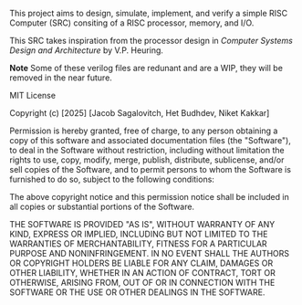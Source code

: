 This project aims to design, simulate, implement, and verify a simple RISC Computer (SRC) consiting of a RISC processor, memory, and I/O.

This SRC takes inspiration from the processor design in _Computer Systems Design and Architecture_ by V.P. Heuring.

**Note**
Some of these verilog files are redunant and are a WIP, they will be removed in the near future. 

MIT License

Copyright (c) [2025] [Jacob Sagalovitch, Het Budhdev, Niket Kakkar]

Permission is hereby granted, free of charge, to any person obtaining a copy
of this software and associated documentation files (the "Software"), to deal
in the Software without restriction, including without limitation the rights
to use, copy, modify, merge, publish, distribute, sublicense, and/or sell
copies of the Software, and to permit persons to whom the Software is
furnished to do so, subject to the following conditions:

The above copyright notice and this permission notice shall be included in all
copies or substantial portions of the Software.

THE SOFTWARE IS PROVIDED "AS IS", WITHOUT WARRANTY OF ANY KIND, EXPRESS OR
IMPLIED, INCLUDING BUT NOT LIMITED TO THE WARRANTIES OF MERCHANTABILITY,
FITNESS FOR A PARTICULAR PURPOSE AND NONINFRINGEMENT. IN NO EVENT SHALL THE
AUTHORS OR COPYRIGHT HOLDERS BE LIABLE FOR ANY CLAIM, DAMAGES OR OTHER
LIABILITY, WHETHER IN AN ACTION OF CONTRACT, TORT OR OTHERWISE, ARISING FROM,
OUT OF OR IN CONNECTION WITH THE SOFTWARE OR THE USE OR OTHER DEALINGS IN THE
SOFTWARE.
